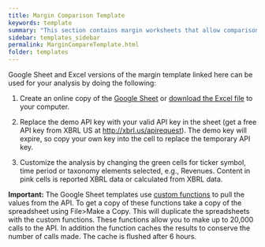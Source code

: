 ```yaml
---
title: Margin Comparison Template
keywords: template
summary: "This section contains margin worksheets that allow comparison of net income margins. The templates show how revenue and net income can be extracted from XBRL data."
sidebar: templates_sidebar
permalink: MarginCompareTemplate.html
folder: templates
---
```


Google Sheet and Excel versions of the margin template linked here can be used for your analysis by doing the following: 

1. Create an online copy of the <a href="https://docs.google.com/spreadsheets/d/13nOp54sRr0T9VYdVF1_FUTc8MBeb-T5Ii48UPGKKlE0/edit?usp=sharing" target="_blank">Google Sheet</a> or [download the Excel file](https://github.com/xbrlus/data_analysis_toolkit/blob/master/templates/MarginCompare.xlsm?raw=true) to your computer. 

2. Replace the demo API key with your valid API key in the sheet (get a free API key from XBRL US at http://xbrl.us/apirequest). The demo key will expire, so copy your own key into the cell to replace the temporary API key.

3. Customize the analysis by changing the green cells for ticker symbol, time period or taxonomy elements selected, e.g., Revenues. Content in pink cells is reported XBRL data or calculated from XBRL data.

**Important:** The Google Sheet templates use [custom functions](gsheetFunctions) to pull the values from the API.  To get a copy of these functions take a copy of the spreadsheet using File>Make a Copy. This will duplicate the spreadsheets with  the custom functions.  These functions allow you to make up to 20,000 calls to the API.  In addition the function caches the results to conserve the number of calls made. The cache is flushed after 6 hours.